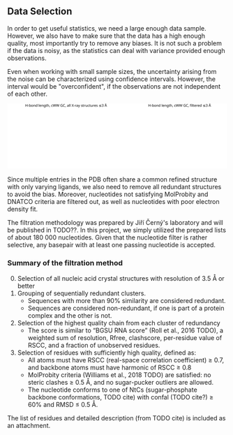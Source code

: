## Data Selection

In order to get useful statistics, we need a large enough data sample.
However, we also have to make sure that the data has a high enough quality, most importantly try to remove any biases.
It is not such a problem if the data is noisy, as the statistics can deal with variance provided enough observations.

Even when working with small sample sizes, the uncertainty arising from the noise can be characterized using confidence intervals.
However, the interval would be "overconfident", if the observations are not independent of each other.

![Canonical GC pairs with the filtering (left) and without it (right). Without the filter, the plot illustrates a large effect from 2.89 Å hydrogen-bond restraints used in model refining.](../img/hbonds-hist-filter-comparison-GConly.svg)

Since multiple entries in the PDB often share a common refined structure with only varying ligands, we also need to remove all redundant structures to avoid the bias.
Moreover, nucleotides not satisfying MolProbity and DNATCO criteria are filtered out, as well as nucleotides with poor electron density fit.

The filtration methodology was prepared by Jiří Černý's laboratory and will be published in TODO??.
In this project, we simply utilized the prepared lists of about 180 000 nucleotides.
Given that the nucleotide filter is rather selective, any basepair with at least one passing nucleotide is accepted.

### Summary of the filtration method

<!-- TODO jirkův filtr popis: -->

0. Selection of all nucleic acid crystal structures with resolution of 3.5 Å or better
1. Grouping of sequentially redundant clusters.
    * Sequences with more than 90% similarity are considered redundant.
    * Sequences are considered non-redundant, if one is part of a protein complex and the other is not.
2. Selection of the highest quality chain from each cluster of redundancy
    * The score is similar to “BGSU RNA score” (Roll et al., 2016 TODO), a weighted sum of resolution, Rfree, clashscore, per-residue value of RSCC, and a fraction of unobserved residues.
3. Selection of residues with sufficiently high quality, defined as:
    * All atoms must have RSCC (real-space correlation coefficient) ≥ 0.7, and backbone atoms must have harmonic of RSCC ≥ 0.8
    * MolProbity criteria (Williams et al., 2018 TODO) are satisfied: no steric clashes ≥ 0.5 Å, and no sugar-pucker outliers are allowed.
    * The nucleotide conforms to one of NtCs (sugar-phosphate backbone conformations, TODO cite) with confal (TODO cite?) ≥ 60% and RMSD ≤ 0.5 Å.

The list of residues and detailed description (from TODO cite) is included as an attachment.

<!-- 

The preparation of a curated reference subset of PDB data involved three steps:
    1. Defining a sequentially non-redundant subset of crystal structures containing nucleic acids;
    2. Finding the highest quality chain in each cluster of homologous sequences;
    3. Applying per-residue quality score cutoffs to the highest quality chains.

To create a sequentially non-redundant subset of structures (Step 1), a list of X-ray PDB entries containing nucleic acids with available reflection data was collected using an NAKB query, returning 8,783 PDB IDs (as of 16 Oct 2022). The sequence information for each chain was obtained from the RCSB PDB using a graphQL query for each ID. All nucleic acid sequences were aligned using the pairwise2.align.localds function of BioPython, employing an extended nucleic acid  substitution matrix. The NAKB query, graphQL query, and alignment code are available in the Supplementary Materials. Only purely DNA or RNA chains were analyzed. The aligned sequences were clustered separately for DNA and RNA based on their sequence dissimilarity. Sequences were considered redundant if they have fewer than three mutations (including gaps/termini) for sequences up to 24 residues, or less than 10% mutations for longer chains. Identical sequences of nucleic acids from NA:protein complexes and from “naked” structures were treated as non-redundant.

The highest quality chain in each cluster of homologous sequences was then identified using a score assigned to each chain (Step 2). The score extended the “BGSU RNA score” (Roll et al., 2016) for a consistent description of DNA and RNA, using validation data downloaded from the RCSB PDB in XML format. The quality score was a weighted combination of resolution (weight 1), Rfree (x 18), clashscore (x 0.05), average per-residue value of 1.000-RSCC (x 8), average per-residue RSR (x 8), and fraction of unobserved residues (x 4). Weights were optimized so that each quality indicator contributed roughly equally to the standard deviation of the composite quality score. The subset of highest quality non-redundant chains belonging to crystal structures with better than 1.8 Å resolution (539 DNA and 206 RNA chains) contained a sufficient number of residues (6,644 DNA and 4,236 RNA) for further analysis; the results supporting this reference set size will be discussed in Section 3.2.

Experience with the development of a similar high-quality reference set for proteins showed that chains of good overall quality almost always contain some extremely poor regions (Williams et al., 2022). Therefore, we decided to implement a residue-level filter to exclude severe errors (Step 3). For this reference set, the most important consideration was to remove cases where a residue is modeled in an incorrect local minimum conformation, resulting in a strain that distorts the covalent geometry. The final reference set was the intersection of the residues that passed the two independent filtering systems described below, one using MolProbity criteria, and one using DNATCO criteria. 

The first filtering system utilized the DNATCO web server (Černý et al., 2020) for the assignment of sugar-phosphate backbone conformation (NtC) to each dinucleotide step (neighboring pair of residues) within a chain. This system is based on the expectation that if all backbone torsion angles, sugar puckers, and the overall shape of a dinucleotide step are close to a known conformational class, the deviations in the covalent geometry of its residues are not too large. Dinucleotide steps assigned to one of the known NtC classes had to fulfil the following criteria: the step confal score should be ≥ 60 (where 100 is the perfect score), backbone atoms harmonic mean real-space correlation coefficient (RSCC) ≥ 0.8, and backbone atoms RMSD ≤ 0.5 Å. Further, if the previous step in the chain was not assigned to a known NtC conformation class, meaning that the more distant 5’-part of the residue in the dinucleotide was less reliable, we used only backbone atoms from C5’ to O3’ in such a residue, otherwise, the residue atoms including the phosphate group were used. This filtering procedure returned 4,336 DNA and 3,082 RNA residues.

The second residue-level filtering system used MolProbity (Williams et al., 2018) and comprised two main components: model-to-map fit and model validation metrics. For model-to-map fit, chains were assessed with phenix.real_space_correlation detail=atom, using .mtz reflection data files provided by the PDB. For a residue to be included in the reference set, all of its member non-H atoms were required to have real-space correlation coefficient (RSCC) ≥ 0.7 and 2mFo-DFc map value ≥ 1.2σ at the atom site. Additionally, the backbone P atom, which carries about twice as many electrons as N/C/O atoms, was required to have 2mFo-DFc map value ≥ 2.4σ.  The B-factor was not used as a filtering criterion, as its treatment was found to be too inconsistent across resolutions and refinement programs. Moreover, for a residue to be included, it was required to have no steric clashes ≥ 0.5 Å (Word et al., 1999). For RNA, residues with sugar pucker outliers (Jain et al., 2015) were also removed. Notably, because this reference was prepared for assessing covalent bond geometry, bond length and bond angle outliers were not used as explicit criteria for filtering. Additionally, non-standard bases and residues with alternate conformations were removed from the reference set, as finding the correct traces through alternate positions is known to be prone to errors (Richardson et al., 2023).

The combined residue-level filtering resulted in 3,202 DNA residues and 2,544 RNA residues modeled with high confidence; the reference set is available in the Supplementary Materials. -->
